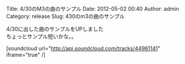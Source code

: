Title: 4/30のM3の曲のサンプル
Date: 2012-05-02 00:40
Author: admin
Category: release
Slug: 430のm3の曲のサンプル

4/30に出した曲のサンプルをUPしました  
ちょっとサンプル短いかな。。

[soundcloud url="http://api.soundcloud.com/tracks/44961141"
iframe="true" /]

